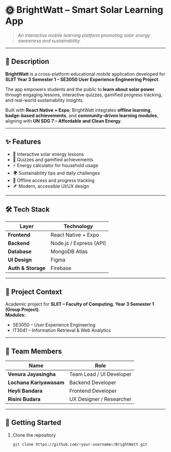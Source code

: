 # 🌞 BrightWatt – Smart Solar Learning App

> *An interactive mobile learning platform promoting solar energy awareness and sustainability.*

---

## 📖 Description
**BrightWatt** is a cross-platform educational mobile application developed for **SLIIT Year 3 Semester 1 – SE3050 User Experience Engineering Project**.

The app empowers students and the public to **learn about solar power** through engaging lessons, interactive quizzes, gamified progress tracking, and real-world sustainability insights.

Built with **React Native + Expo**, BrightWatt integrates **offline learning**, **badge-based achievements**, and **community-driven learning modules**, aligning with **UN SDG 7 – Affordable and Clean Energy**.

---

## ✨ Features
- 📘 Interactive solar energy lessons  
- 🧩 Quizzes and gamified achievements  
- ⚡ Energy calculator for household usage  
- 🌍 Sustainability tips and daily challenges  
- 🔖 Offline access and progress tracking  
- 🪶 Modern, accessible UI/UX design  

---

## 🛠️ Tech Stack
| Layer | Technology |
|-------|-------------|
| **Frontend** | React Native + Expo |
| **Backend** | Node.js / Express (API) |
| **Database** | MongoDB Atlas |
| **UI Design** | Figma |
| **Auth & Storage** | Firebase |

---

## 🎯 Project Context
Academic project for **SLIIT – Faculty of Computing**, **Year 3 Semester 1 (Group Project)**.  
**Modules:**  
- SE3050 – User Experience Engineering  
- IT3041 – Information Retrieval & Web Analytics  

---

## 👥 Team Members
| Name | Role |
|------|------|
| **Venura Jayasingha** | Team Lead / UI Developer |
| **Lochana Kariyawasam** | Backend Developer |
| **Heyli Bandara** | Frontend Developer |
| **Risini Budara** | UX Designer / Researcher |

---

## 🚀 Getting Started
1. Clone the repository  
   ```bash
   git clone https://github.com/<your-username>/BrightWatt.git
